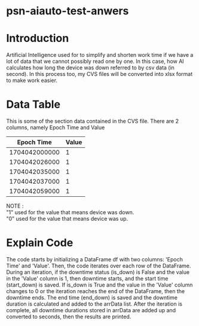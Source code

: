 # psn-aiauto-test-anwers

Introduction
=============

Artificial Intelligence used for to simplify and shorten work time if we have a lot of data that we cannot possibly read one by one. 
In this case, how AI calculates how long the device was down referred to by csv data (in second). 
In this process too, my CVS files will be converted into xlsx format to make work easier.

Data Table
===========

This is some of the section data contained in the CVS file. There are 2 columns, namely Epoch Time and Value

| Epoch Time    | Value       |
|---------------|------------ |
| 1704042000000 | 1           |
| 1704042026000 | 1           |
| 1704042035000 | 1           |
| 1704042037000 | 1           |
| 1704042059000 | 1           |

NOTE : <br>
"1" used for the value that means device was down. <br>
"0" used for the value that means device was up. <br>

Explain Code
============
The code starts by initializing a DataFrame df with two columns: 'Epoch Time' and 'Value'. Then, the code iterates over each row of the DataFrame. During an iteration, if the downtime status (is_down) is False and the value in the 'Value' column is 1, then downtime starts, and the start time (start_down) is saved. If is_down is True and the value in the 'Value' column changes to 0 or the iteration reaches the end of the DataFrame, then the downtime ends. The end time (end_down) is saved and the downtime duration is calculated and added to the arrData list. After the iteration is complete, all downtime durations stored in arrData are added up and converted to seconds, then the results are printed.
